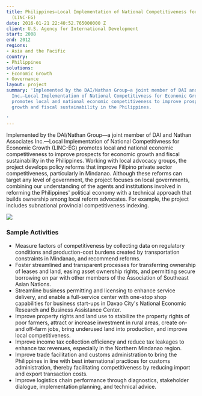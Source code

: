 ```yaml
---
title: Philippines—Local Implementation of National Competitiveness for Economic Growth
  (LINC-EG)
date: 2016-01-21 22:40:52.765000000 Z
client: U.S. Agency for International Development
start: 2008
end: 2012
regions:
- Asia and the Pacific
country:
- Philippines
solutions:
- Economic Growth
- Governance
layout: project
summary: 'Implemented by the DAI/Nathan Group—a joint member of DAI and Nathan Associates
  Inc.—Local Implementation of National Competitivness for Economic Growth (LINC-EG)
  promotes local and national economic competitiveness to improve prospects for economic
  growth and fiscal sustainability in the Philippines.

'
---
```


Implemented by the DAI/Nathan Group—a joint member of DAI and Nathan Associates Inc.—Local Implementation of National Competitivness for Economic Growth (LINC-EG) promotes local and national economic competitiveness to improve prospects for economic growth and fiscal sustainability in the Philippines. Working with local advocacy groups, the project develops policy reforms that improve Filipino private sector competitiveness, particularly in Mindanao. Although these reforms can target any level of government, the project focuses on local governments, combining our understanding of the agents and institutions involved in reforming the Philippines' political economy with a technical approach that builds ownership among local reform advocates. For example, the project includes subnational provincial competitiveness indexing.

![][1]

###  Sample Activities

* Measure factors of competitiveness by collecting data on regulatory conditions and production-cost burdens created by transportation constraints in Mindanao, and recommend reforms.
* Foster streamlined and transparent processes for transferring ownership of leases and land, easing asset ownership rights, and permitting secure borrowing on par with other members of the Association of Southeast Asian Nations.
* Streamline business permitting and licensing to enhance service delivery, and enable a full-service center with one-stop shop capabilities for business start-ups in Davao City's National Economic Research and Business Assistance Center.
* Improve property rights and land use to stabilize the property rights of poor farmers, attract or increase investment in rural areas, create on- and off-farm jobs, bring underused land into production, and improve local competitiveness.
* Improve income tax collection efficiency and reduce tax leakages to enhance tax revenues, especially in the Northern Mindanao region.
* Improve trade facilitation and customs administration to bring the Philippines in line with best international practices for customs administration, thereby facilitating competitiveness by reducing import and export transaction costs.
* Improve logistics chain performance through diagnostics, stakeholder dialogue, implementation planning, and technical advice.

[1]: https://assetify-dai.com/projects/PhilippinesLINC.jpg
